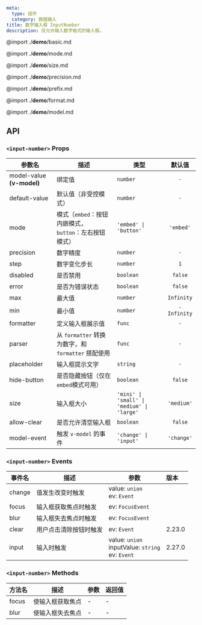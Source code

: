 ```yaml
meta:
  type: 组件
  category: 数据输入
title: 数字输入框 InputNumber
description: 仅允许输入数字格式的输入框。
```

@import ./__demo__/basic.md

@import ./__demo__/mode.md

@import ./__demo__/size.md

@import ./__demo__/precision.md

@import ./__demo__/prefix.md

@import ./__demo__/format.md

@import ./__demo__/model.md

## API


### `<input-number>` Props

|参数名|描述|类型|默认值|
|---|---|---|:---:|
|model-value **(v-model)**|绑定值|`number`|`-`|
|default-value|默认值（非受控模式）|`number`|`-`|
|mode|模式（`embed`：按钮内嵌模式，`button`：左右按钮模式）|`'embed' \| 'button'`|`'embed'`|
|precision|数字精度|`number`|`-`|
|step|数字变化步长|`number`|`1`|
|disabled|是否禁用|`boolean`|`false`|
|error|是否为错误状态|`boolean`|`false`|
|max|最大值|`number`|`Infinity`|
|min|最小值|`number`|`-Infinity`|
|formatter|定义输入框展示值|`func`|`-`|
|parser|从 `formatter` 转换为数字，和 `formatter` 搭配使用|`func`|`-`|
|placeholder|输入框提示文字|`string`|`-`|
|hide-button|是否隐藏按钮（仅在`embed`模式可用）|`boolean`|`false`|
|size|输入框大小|`'mini' \| 'small' \| 'medium' \| 'large'`|`'medium'`|
|allow-clear|是否允许清空输入框|`boolean`|`false`|
|model-event|触发 `v-model` 的事件|`'change' \| 'input'`|`'change'`|
### `<input-number>` Events

|事件名|描述|参数|版本|
|---|---|---|:---|
|change|值发生改变时触发|value: `union`<br>ev: `Event`||
|focus|输入框获取焦点时触发|ev: `FocusEvent`||
|blur|输入框失去焦点时触发|ev: `FocusEvent`||
|clear|用户点击清除按钮时触发|ev: `Event`|2.23.0|
|input|输入时触发|value: `union`<br>inputValue: `string`<br>ev: `Event`|2.27.0|
### `<input-number>` Methods

|方法名|描述|参数|返回值|
|---|---|---|---|
|focus|使输入框获取焦点|-|-|
|blur|使输入框失去焦点|-|-|


